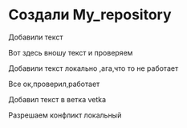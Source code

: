 ﻿# Создали My_repository

Добавили текст

Вот здесь вношу текст и проверяем

Добавили текст локально ,ага,что то не работает

Все ок,проверил,работает

Добавил текст в ветка vetka

Разрешаем конфликт локальный

